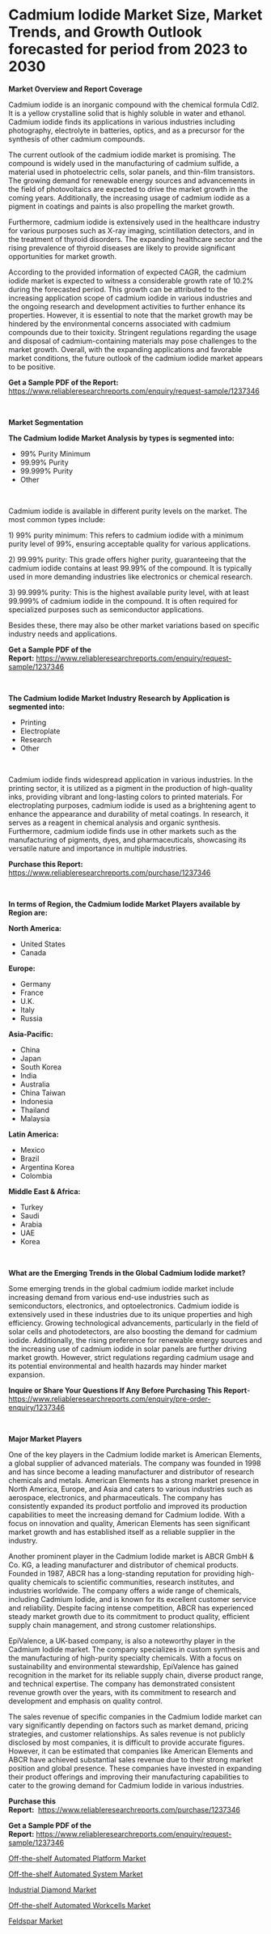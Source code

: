 <p><h1>Cadmium Iodide Market Size, Market Trends, and Growth Outlook forecasted for period from 2023 to 2030</h1></p><p><strong>Market Overview and Report Coverage</strong></p>
<p><p>Cadmium iodide is an inorganic compound with the chemical formula CdI2. It is a yellow crystalline solid that is highly soluble in water and ethanol. Cadmium iodide finds its applications in various industries including photography, electrolyte in batteries, optics, and as a precursor for the synthesis of other cadmium compounds.</p><p>The current outlook of the cadmium iodide market is promising. The compound is widely used in the manufacturing of cadmium sulfide, a material used in photoelectric cells, solar panels, and thin-film transistors. The growing demand for renewable energy sources and advancements in the field of photovoltaics are expected to drive the market growth in the coming years. Additionally, the increasing usage of cadmium iodide as a pigment in coatings and paints is also propelling the market growth.</p><p>Furthermore, cadmium iodide is extensively used in the healthcare industry for various purposes such as X-ray imaging, scintillation detectors, and in the treatment of thyroid disorders. The expanding healthcare sector and the rising prevalence of thyroid diseases are likely to provide significant opportunities for market growth.</p><p>According to the provided information of expected CAGR, the cadmium iodide market is expected to witness a considerable growth rate of 10.2% during the forecasted period. This growth can be attributed to the increasing application scope of cadmium iodide in various industries and the ongoing research and development activities to further enhance its properties. However, it is essential to note that the market growth may be hindered by the environmental concerns associated with cadmium compounds due to their toxicity. Stringent regulations regarding the usage and disposal of cadmium-containing materials may pose challenges to the market growth. Overall, with the expanding applications and favorable market conditions, the future outlook of the cadmium iodide market appears to be positive.</p></p>
<p><strong>Get a Sample PDF of the Report:</strong> <a href="https://www.reliableresearchreports.com/enquiry/request-sample/1237346">https://www.reliableresearchreports.com/enquiry/request-sample/1237346</a></p>
<p>&nbsp;</p>
<p><strong>Market Segmentation</strong></p>
<p><strong>The Cadmium Iodide Market Analysis by types is segmented into:</strong></p>
<p><ul><li>99% Purity Minimum</li><li>99.99% Purity</li><li>99.999% Purity</li><li>Other</li></ul></p>
<p>&nbsp;</p>
<p><p>Cadmium iodide is available in different purity levels on the market. The most common types include: </p><p>1) 99% purity minimum: This refers to cadmium iodide with a minimum purity level of 99%, ensuring acceptable quality for various applications. </p><p>2) 99.99% purity: This grade offers higher purity, guaranteeing that the cadmium iodide contains at least 99.99% of the compound. It is typically used in more demanding industries like electronics or chemical research. </p><p>3) 99.999% purity: This is the highest available purity level, with at least 99.999% of cadmium iodide in the compound. It is often required for specialized purposes such as semiconductor applications. </p><p>Besides these, there may also be other market variations based on specific industry needs and applications.</p></p>
<p><strong>Get a Sample PDF of the Report:</strong>&nbsp;<a href="https://www.reliableresearchreports.com/enquiry/request-sample/1237346">https://www.reliableresearchreports.com/enquiry/request-sample/1237346</a></p>
<p>&nbsp;</p>
<p><strong>The Cadmium Iodide Market Industry Research by Application is segmented into:</strong></p>
<p><ul><li>Printing</li><li>Electroplate</li><li>Research</li><li>Other</li></ul></p>
<p>&nbsp;</p>
<p><p>Cadmium iodide finds widespread application in various industries. In the printing sector, it is utilized as a pigment in the production of high-quality inks, providing vibrant and long-lasting colors to printed materials. For electroplating purposes, cadmium iodide is used as a brightening agent to enhance the appearance and durability of metal coatings. In research, it serves as a reagent in chemical analysis and organic synthesis. Furthermore, cadmium iodide finds use in other markets such as the manufacturing of pigments, dyes, and pharmaceuticals, showcasing its versatile nature and importance in multiple industries.</p></p>
<p><strong>Purchase this Report:</strong>&nbsp; <a href="https://www.reliableresearchreports.com/purchase/1237346">https://www.reliableresearchreports.com/purchase/1237346</a></p>
<p>&nbsp;</p>
<p><strong>In terms of Region, the Cadmium Iodide Market Players available by Region are:</strong></p>
<p>
    <p> <strong> North America: </strong>
        <ul>
            <li>United States</li>
            <li>Canada</li>
        </ul>
        </p> 
    <p> <strong> Europe: </strong>
        <ul>
            <li>Germany</li>
            <li>France</li>
            <li>U.K.</li>
            <li>Italy</li>
            <li>Russia</li>
        </ul>
        </p> 
    <p> <strong> Asia-Pacific: </strong>
        <ul>
            <li>China</li>
            <li>Japan</li>
            <li>South Korea</li>
            <li>India</li>
            <li>Australia</li>
            <li>China Taiwan</li>
            <li>Indonesia</li>
            <li>Thailand</li>
            <li>Malaysia</li>
        </ul>
        </p> 
    <p> <strong> Latin America: </strong>
        <ul>
            <li>Mexico</li>
            <li>Brazil</li>
            <li>Argentina Korea</li>
            <li>Colombia</li>
        </ul>
        </p> 
    <p> <strong> Middle East & Africa: </strong>
        <ul>
            <li>Turkey</li>
            <li>Saudi</li>
            <li>Arabia</li>
            <li>UAE</li>
            <li>Korea</li>
        </ul>
    </p>
    </p>
<p>&nbsp;</p>
<p><strong>What are the Emerging Trends in the Global Cadmium Iodide market?</strong></p>
<p><p>Some emerging trends in the global cadmium iodide market include increasing demand from various end-use industries such as semiconductors, electronics, and optoelectronics. Cadmium iodide is extensively used in these industries due to its unique properties and high efficiency. Growing technological advancements, particularly in the field of solar cells and photodetectors, are also boosting the demand for cadmium iodide. Additionally, the rising preference for renewable energy sources and the increasing use of cadmium iodide in solar panels are further driving market growth. However, strict regulations regarding cadmium usage and its potential environmental and health hazards may hinder market expansion.</p></p>
<p><strong>Inquire or Share Your Questions If Any Before Purchasing This Report</strong>- <a href="https://www.reliableresearchreports.com/enquiry/pre-order-enquiry/1237346">https://www.reliableresearchreports.com/enquiry/pre-order-enquiry/1237346</a></p>
<p>&nbsp;</p>
<p><strong>Major Market Players</strong></p>
<p><p>One of the key players in the Cadmium Iodide market is American Elements, a global supplier of advanced materials. The company was founded in 1998 and has since become a leading manufacturer and distributor of research chemicals and metals. American Elements has a strong market presence in North America, Europe, and Asia and caters to various industries such as aerospace, electronics, and pharmaceuticals. The company has consistently expanded its product portfolio and improved its production capabilities to meet the increasing demand for Cadmium Iodide. With a focus on innovation and quality, American Elements has seen significant market growth and has established itself as a reliable supplier in the industry.</p><p>Another prominent player in the Cadmium Iodide market is ABCR GmbH & Co. KG, a leading manufacturer and distributor of chemical products. Founded in 1987, ABCR has a long-standing reputation for providing high-quality chemicals to scientific communities, research institutes, and industries worldwide. The company offers a wide range of chemicals, including Cadmium Iodide, and is known for its excellent customer service and reliability. Despite facing intense competition, ABCR has experienced steady market growth due to its commitment to product quality, efficient supply chain management, and strong customer relationships.</p><p>EpiValence, a UK-based company, is also a noteworthy player in the Cadmium Iodide market. The company specializes in custom synthesis and the manufacturing of high-purity specialty chemicals. With a focus on sustainability and environmental stewardship, EpiValence has gained recognition in the market for its reliable supply chain, diverse product range, and technical expertise. The company has demonstrated consistent revenue growth over the years, with its commitment to research and development and emphasis on quality control.</p><p>The sales revenue of specific companies in the Cadmium Iodide market can vary significantly depending on factors such as market demand, pricing strategies, and customer relationships. As sales revenue is not publicly disclosed by most companies, it is difficult to provide accurate figures. However, it can be estimated that companies like American Elements and ABCR have achieved substantial sales revenue due to their strong market position and global presence. These companies have invested in expanding their product offerings and improving their manufacturing capabilities to cater to the growing demand for Cadmium Iodide in various industries.</p></p>
<p><strong>Purchase this Report:</strong>&nbsp;&nbsp;<a href="https://www.reliableresearchreports.com/purchase/1237346">https://www.reliableresearchreports.com/purchase/1237346</a></p>
<p></p>
<p><strong>Get a Sample PDF of the Report:</strong>&nbsp;<a href="https://www.reliableresearchreports.com/enquiry/request-sample/1237346">https://www.reliableresearchreports.com/enquiry/request-sample/1237346</a></p>
<p><p><a href="https://issuu.com/reportprime-2/docs/off-the-shelf-automated-platform-market-size-2030.">Off-the-shelf Automated Platform Market</a></p><p><a href="https://issuu.com/reportprime-2/docs/off-the-shelf-automated-system-market-size-2030.pp">Off-the-shelf Automated System Market</a></p><p><a href="https://github.com/ChiragRP21/Market-Research-Report-List-2/blob/main/industrial-diamond-market.md">Industrial Diamond Market</a></p><p><a href="https://issuu.com/reportprime-2/docs/off-the-shelf-automated-workcells-market-size-2030">Off-the-shelf Automated Workcells Market</a></p><p><a href="https://github.com/ChiragRp1/Market-Research-Report-List-2/blob/main/feldspar-market.md">Feldspar Market</a></p></p>